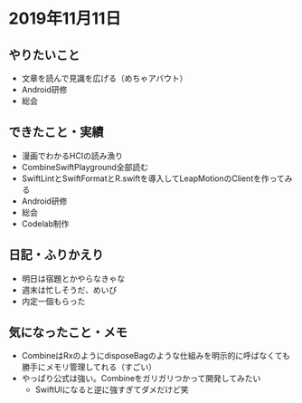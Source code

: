 # 2019年11月11日

## やりたいこと

- 文章を読んで見識を広げる（めちゃアバウト）
- Android研修
- 総会

## できたこと・実績

- 漫画でわかるHCIの読み漁り
- CombineSwiftPlayground全部読む
- SwiftLintとSwiftFormatとR.swiftを導入してLeapMotionのClientを作ってみる
- Android研修
- 総会
- Codelab制作

## 日記・ふりかえり

- 明日は宿題とかやらなきゃな
- 週末は忙しそうだ、めいび
- 内定一個もらった

## 気になったこと・メモ

- CombineはRxのようにdisposeBagのような仕組みを明示的に呼ばなくても勝手にメモリ管理してれる（すごい）
- やっぱり公式は強い。Combineをガリガリつかって開発してみたい
  - SwiftUIになると逆に強すぎてダメだけど笑
